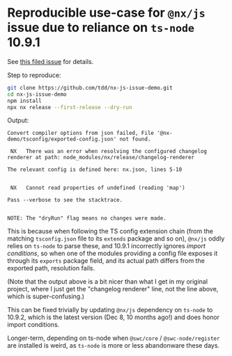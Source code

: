 # Reproducible use-case for `@nx/js` issue due to reliance on `ts-node` 10.9.1

See [this filed issue](https://github.com/nrwl/nx/issues/28492) for details.

Step to reproduce:

```bash
git clone https://github.com/tdd/nx-js-issue-demo.git
cd nx-js-issue-demo
npm install
npx nx release --first-release --dry-run
```

Output:

```
Convert compiler options from json failed, File '@nx-demo/tsconfig/exported-config.json' not found.

 NX   There was an error when resolving the configured changelog renderer at path: node_modules/nx/release/changelog-renderer

The relevant config is defined here: nx.json, lines 5-10


 NX   Cannot read properties of undefined (reading 'map')

Pass --verbose to see the stacktrace.


NOTE: The "dryRun" flag means no changes were made.
```

This is because when following the TS config extension chain (from the matching `tsconfig.json` file to its `extends` package and so on), `@nx/js` oddly relies on `ts-node` to parse these, and 10.9.1 incorrectly ignores *import conditions*, so when one of the modules providing a config file exposes it through its `exports` package field, and its actual path differs from the exported path, resolution fails.

(Note that the output above is a bit nicer than what I get in my original project, where I just get the "changelog renderer" line, not the line above, which is super-confusing.)

This can be fixed trivially by updating `@nx/js` dependency on `ts-node` to 10.9.2, which is the latest version (Dec 8, 10 months ago!) and does honor import conditions.

Longer-term, depending on ts-node when `@swc/core` / `@swc-node/register` are installed is weird, as `ts-node` is more or less abandonware these days.
